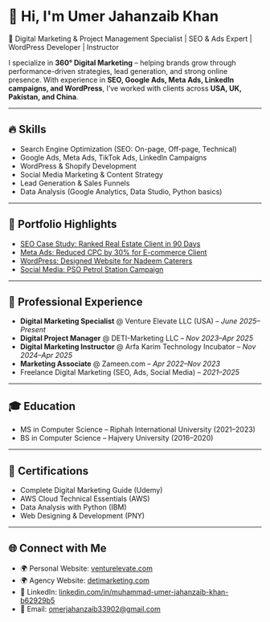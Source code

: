 # 👋 Hi, I'm Umer Jahanzaib Khan

🚀 Digital Marketing & Project Management Specialist | SEO & Ads Expert | WordPress Developer | Instructor  

I specialize in **360° Digital Marketing** – helping brands grow through performance-driven strategies, lead generation, and strong online presence. With experience in **SEO, Google Ads, Meta Ads, LinkedIn campaigns, and WordPress**, I’ve worked with clients across **USA, UK, Pakistan, and China**.  

---

## 🔥 Skills
- Search Engine Optimization (SEO: On-page, Off-page, Technical)
- Google Ads, Meta Ads, TikTok Ads, LinkedIn Campaigns
- WordPress & Shopify Development
- Social Media Marketing & Content Strategy
- Lead Generation & Sales Funnels
- Data Analysis (Google Analytics, Data Studio, Python basics)

---

## 📂 Portfolio Highlights
- [SEO Case Study: Ranked Real Estate Client in 90 Days](./Case-Studies/seo-realestate.md)
- [Meta Ads: Reduced CPC by 30% for E-commerce Client](./Case-Studies/meta-cpc-optimization.md)
- [WordPress: Designed Website for Nadeem Caterers](./Projects/nadeem-caterers.md)
- [Social Media: PSO Petrol Station Campaign](./Case-Studies/pso-social-media.md)

---

## 💼 Professional Experience
- **Digital Marketing Specialist** @ Venture Elevate LLC (USA) – *June 2025–Present*
- **Digital Project Manager** @ DETI-Marketing LLC – *Nov 2023–Apr 2025*
- **Digital Marketing Instructor** @ Arfa Karim Technology Incubator – *Nov 2024–Apr 2025*
- **Marketing Associate** @ Zameen.com – *Apr 2022–Nov 2023*
- Freelance Digital Marketing (SEO, Ads, Social Media) – *2021–2025*

---

## 🎓 Education
- MS in Computer Science – Riphah International University (2021–2023)
- BS in Computer Science – Hajvery University (2016–2020)

---

## 📜 Certifications
- Complete Digital Marketing Guide (Udemy)  
- AWS Cloud Technical Essentials (AWS)  
- Data Analysis with Python (IBM)  
- Web Designing & Development (PNY)  

---

## 🌐 Connect with Me
- 🌍 Personal Website: [venturelevate.com](https://venturelevate.com)  
- 🌍 Agency Website: [detimarketing.com](https://detimarketing.com)  
- 💼 LinkedIn: [linkedin.com/in/muhammad-umer-jahanzaib-khan-b62929b5](https://www.linkedin.com/in/muhammad-umer-jahanzaib-khan-b62929b5/)  
- 📧 Email: omerjahanzaib33902@gmail.com  
